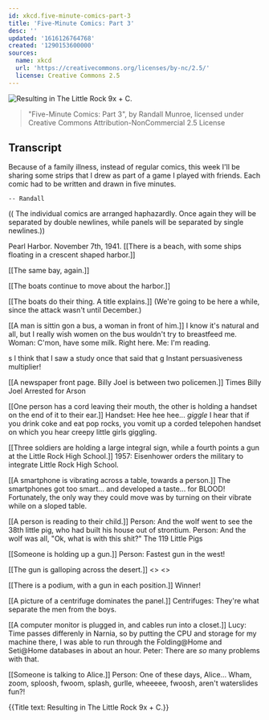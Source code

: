 ```yaml
---
id: xkcd.five-minute-comics-part-3
title: 'Five-Minute Comics: Part 3'
desc: ''
updated: '1616126764768'
created: '1290153600000'
sources:
  name: xkcd
  url: 'https://creativecommons.org/licenses/by-nc/2.5/'
  license: Creative Commons 2.5
---
```

![Resulting in The Little Rock 9x + C.](https://imgs.xkcd.com/comics/five_minute_comics_part_3.png)
> "Five-Minute Comics: Part 3", by Randall Munroe, licensed under Creative Commons Attribution-NonCommercial 2.5 License

## Transcript
Because of a family illness, instead of regular comics, this week I'll be sharing some strips that I drew as part of a game I played with friends.  Each comic had to be written and drawn in five minutes.

    -- Randall

(( The individual comics are arranged haphazardly.  Once again they will be separated by double newlines, while panels will be separated by single newlines.))

Pearl Harbor. November 7th, 1941.
[[There is a beach, with some ships floating in a crescent shaped harbor.]]

[[The same bay, again.]]

[[The boats continue to move about the harbor.]]

[[The boats do their thing.  A title explains.]]
(We're going to be here a while, since the attack wasn't until December.)


[[A man is sittin gon a bus, a woman in front of him.]]
I know it's natural and all, but I really wish women on the bus wouldn't try to breastfeed me.
Woman: C'mon, have some milk. Right here.
Me: I'm 
reading.



s
I think that
I saw a study once that said that
g
Instant persuasiveness multiplier!


[[A newspaper front page.  Billy Joel is between two policemen.]]
Times
Billy Joel Arrested for Arson


[[One person has a cord leaving their mouth, the other is holding a handset on the end of it to their ear.]]
Handset: Hee hee hee... *giggle*
I hear that if you drink coke and eat pop rocks, you vomit up a corded telepohen handset on which you hear creepy little girls giggling.


[[Three soldiers are holding a large integral sign, while a fourth points a gun at the Little Rock High School.]]
1957: Eisenhower orders the military to integrate Little Rock High School.


[[A smartphone is vibrating across a table, towards a person.]]
The smartphones got 
too
 smart... and developed a taste... for BLOOD!
Fortunately, the only way they could move was by turning on their vibrate while on a sloped table.


[[A person is reading to their child.]]
Person: And the wolf went to see the 38th little pig, who had built his house out of strontium.
Person: And the wolf was all, "Ok, what is 
with
 this shit?"
The 119 Little Pigs


[[Someone is holding up a gun.]]
Person: Fastest gun in the west!

[[The gun is galloping across the desert.]]
<<gallop>> <<gallop>>

[[There is a podium, with a gun in each position.]]
Winner!


[[A picture of a centrifuge dominates the panel.]]
Centrifuges:
They're what separate the men from the boys.


[[A computer monitor is plugged in, and cables run into a closet.]]
Lucy: Time passes differenly in Narnia, so by putting the CPU and storage for my machine there, I was able to run through the Folding@Home and Seti@Home databases in about an hour.
Peter: There are _so_ many problems with that.


[[Someone is talking to Alice.]]
Person: One of these days, Alice... Wham, zoom, sploosh, fwoom, splash, gurlle, wheeeee, fwoosh, aren't waterslides fun?!

{{Title text: Resulting in The Little Rock 9x + C.}}
